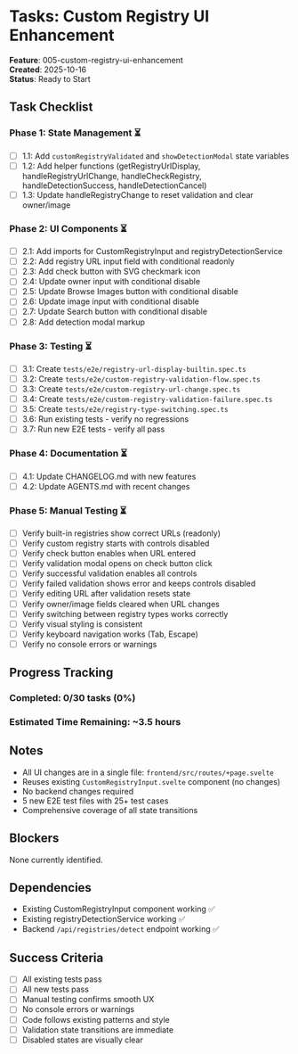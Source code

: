 # Tasks: Custom Registry UI Enhancement

**Feature**: 005-custom-registry-ui-enhancement  
**Created**: 2025-10-16  
**Status**: Ready to Start

## Task Checklist

### Phase 1: State Management ⏳
- [ ] 1.1: Add `customRegistryValidated` and `showDetectionModal` state variables
- [ ] 1.2: Add helper functions (getRegistryUrlDisplay, handleRegistryUrlChange, handleCheckRegistry, handleDetectionSuccess, handleDetectionCancel)
- [ ] 1.3: Update handleRegistryChange to reset validation and clear owner/image

### Phase 2: UI Components ⏳
- [ ] 2.1: Add imports for CustomRegistryInput and registryDetectionService
- [ ] 2.2: Add registry URL input field with conditional readonly
- [ ] 2.3: Add check button with SVG checkmark icon
- [ ] 2.4: Update owner input with conditional disable
- [ ] 2.5: Update Browse Images button with conditional disable
- [ ] 2.6: Update image input with conditional disable
- [ ] 2.7: Update Search button with conditional disable
- [ ] 2.8: Add detection modal markup

### Phase 3: Testing ⏳
- [ ] 3.1: Create `tests/e2e/registry-url-display-builtin.spec.ts`
- [ ] 3.2: Create `tests/e2e/custom-registry-validation-flow.spec.ts`
- [ ] 3.3: Create `tests/e2e/custom-registry-url-change.spec.ts`
- [ ] 3.4: Create `tests/e2e/custom-registry-validation-failure.spec.ts`
- [ ] 3.5: Create `tests/e2e/registry-type-switching.spec.ts`
- [ ] 3.6: Run existing tests - verify no regressions
- [ ] 3.7: Run new E2E tests - verify all pass

### Phase 4: Documentation ⏳
- [ ] 4.1: Update CHANGELOG.md with new features
- [ ] 4.2: Update AGENTS.md with recent changes

### Phase 5: Manual Testing ⏳
- [ ] Verify built-in registries show correct URLs (readonly)
- [ ] Verify custom registry starts with controls disabled
- [ ] Verify check button enables when URL entered
- [ ] Verify validation modal opens on check button click
- [ ] Verify successful validation enables all controls
- [ ] Verify failed validation shows error and keeps controls disabled
- [ ] Verify editing URL after validation resets state
- [ ] Verify owner/image fields cleared when URL changes
- [ ] Verify switching between registry types works correctly
- [ ] Verify visual styling is consistent
- [ ] Verify keyboard navigation works (Tab, Escape)
- [ ] Verify no console errors or warnings

## Progress Tracking

### Completed: 0/30 tasks (0%)
### Estimated Time Remaining: ~3.5 hours

## Notes

- All UI changes are in a single file: `frontend/src/routes/+page.svelte`
- Reuses existing `CustomRegistryInput.svelte` component (no changes)
- No backend changes required
- 5 new E2E test files with 25+ test cases
- Comprehensive coverage of all state transitions

## Blockers

None currently identified.

## Dependencies

- Existing CustomRegistryInput component working ✅
- Existing registryDetectionService working ✅
- Backend `/api/registries/detect` endpoint working ✅

## Success Criteria

- [ ] All existing tests pass
- [ ] All new tests pass
- [ ] Manual testing confirms smooth UX
- [ ] No console errors or warnings
- [ ] Code follows existing patterns and style
- [ ] Validation state transitions are immediate
- [ ] Disabled states are visually clear
